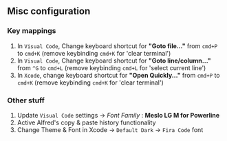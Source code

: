 ## Misc configuration

### Key mappings
1. In `Visual Code`, Change keyboard shortcut for **"Goto file..."** from `cmd+P` to `cmd+K` (remove keybinding `cmd+K` for 'clear terminal')
2. In `Visual Code`, Change keyboard shortcut for **"Goto line/column..."** from `^G` to `cmd+L` (remove keybinding `cmd+L` for 'select current line')
3. In `Xcode`, change keyboard shortcut for **"Open Quickly..."** from `cmd+P` to `cmd+K` (remove keybinding `cmd+K` for 'clear terminal')


### Other stuff
1. Update `Visual Code` settings → *Font Family* : **Meslo LG M for Powerline**
2. Active Alfred's copy & paste history functionality
3. Change Theme & Font in Xcode → `Default Dark` → `Fira Code` font

